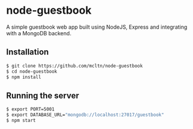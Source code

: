 # node-guestbook

A simple guestbook web app built using NodeJS, Express and integrating with a MongoDB backend.

## Installation
```bash
$ git clone https://github.com/mcltn/node-guestbook
$ cd node-guestbook
$ npm install
```

## Running the server
```bash
$ export PORT=5001
$ export DATABASE_URL="mongodb://localhost:27017/guestbook"
$ npm start
```